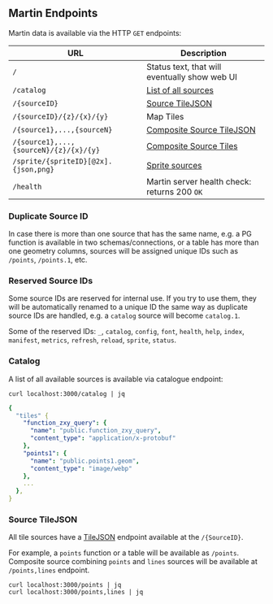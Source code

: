 ## Martin Endpoints

Martin data is available via the HTTP `GET` endpoints:

| URL                                    | Description                                    |
|----------------------------------------|------------------------------------------------|
| `/`                                    | Status text, that will eventually show web UI  |
| `/catalog`                             | [List of all sources](#catalog)                |
| `/{sourceID}`                          | [Source TileJSON](#source-tilejson)            |
| `/{sourceID}/{z}/{x}/{y}`              | Map Tiles                                      |
| `/{source1},...,{sourceN}`             | [Composite Source TileJSON](#source-tilejson)  |
| `/{source1},...,{sourceN}/{z}/{x}/{y}` | [Composite Source Tiles](30-config-file.md) |
| `/sprite/{spriteID}[@2x].{json,png}`   | [Sprite sources](36-sources-spritess.md)           |
| `/health`                              | Martin server health check: returns 200 `OK`   |

### Duplicate Source ID
In case there is more than one source that has the same name, e.g. a PG function is available in two schemas/connections, or a table has more than one geometry columns, sources will be assigned unique IDs such as `/points`, `/points.1`, etc.

### Reserved Source IDs
Some source IDs are reserved for internal use. If you try to use them, they will be automatically renamed to a unique ID the same way as duplicate source IDs are handled, e.g. a `catalog` source will become `catalog.1`.

Some of the reserved IDs: `_`, `catalog`, `config`, `font`, `health`, `help`, `index`, `manifest`, `metrics`, `refresh`,
`reload`, `sprite`, `status`.

### Catalog

A list of all available sources is available via catalogue endpoint:

```shell
curl localhost:3000/catalog | jq
```

```yaml
{
  "tiles" {
    "function_zxy_query": {
      "name": "public.function_zxy_query",
      "content_type": "application/x-protobuf"
    },
    "points1": {
      "name": "public.points1.geom",
      "content_type": "image/webp"
    },
    ...
  },
}
```

### Source TileJSON

All tile sources have a [TileJSON](https://github.com/mapbox/tilejson-spec) endpoint available at the `/{SourceID}`.

For example, a `points` function or a table will be available as `/points`. Composite source combining `points` and `lines` sources will be available at `/points,lines` endpoint.

```shell
curl localhost:3000/points | jq
curl localhost:3000/points,lines | jq
```
